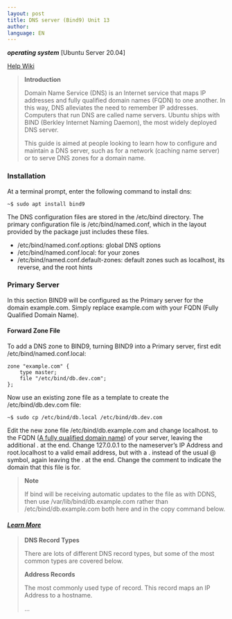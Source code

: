 ```yaml
---
layout: post
title: DNS server (Bind9) Unit 13
author:
language: EN
---
```


***operating system*** \[Ubuntu Server 20.04\]

[Help Wiki](https://help.ubuntu.com/community/BIND9ServerHowto)

> <b>**Introduction**</b>
>
> Domain Name Service (DNS) is an Internet service that maps IP addresses and fully qualified domain names (FQDN) to one another. In this way, DNS alleviates the need to remember IP addresses. Computers that run DNS are called name servers. Ubuntu ships with BIND (Berkley Internet Naming Daemon), the most widely deployed DNS server.
>
> This guide is aimed at people looking to learn how to configure and maintain a DNS server, such as for a network (caching name server) or to serve DNS zones for a domain name. 

### Installation

At a terminal prompt, enter the following command to install dns:

```
~$ sudo apt install bind9
```

The DNS configuration files are stored in the /etc/bind directory. The primary configuration file is /etc/bind/named.conf, which in the layout provided by the package just includes these files.

  - /etc/bind/named.conf.options: global DNS options
  - /etc/bind/named.conf.local: for your zones
  - /etc/bind/named.conf.default-zones: default zones such as localhost, its reverse, and the root hints

### Primary Server

In this section BIND9 will be configured as the Primary server for the domain example.com. Simply replace example.com with your FQDN (Fully Qualified Domain Name).

#### Forward Zone File

To add a DNS zone to BIND9, turning BIND9 into a Primary server, first edit /etc/bind/named.conf.local:

```
zone "example.com" {
    type master;
    file "/etc/bind/db.dev.com";
};
```

Now use an existing zone file as a template to create the /etc/bind/db.dev.com file:

```
~$ sudo cp /etc/bind/db.local /etc/bind/db.dev.com
```

Edit the new zone file /etc/bind/db.example.com and change localhost. to the FQDN ([A fully qualified domain name](https://en.wikipedia.org/wiki/Fully_qualified_domain_name)) of your server, leaving the additional . at the end. Change 127.0.0.1 to the nameserver’s IP Address and root.localhost to a valid email address, but with a . instead of the usual @ symbol, again leaving the . at the end. Change the comment to indicate the domain that this file is for.

> **Note**
>
> If bind will be receiving automatic updates to the file as with DDNS, then use /var/lib/bind/db.example.com rather than /etc/bind/db.example.com both here and in the copy command below.



#### [*Learn More*](https://help.ubuntu.com/community/BIND9ServerHowto#DNS_Record_Types)

> **DNS Record Types**
>
> There are lots of different DNS record types, but some of the most common types are covered below.
>
> **Address Records**
>
> The most commonly used type of record. This record maps an IP Address to a hostname.
>
> ...

